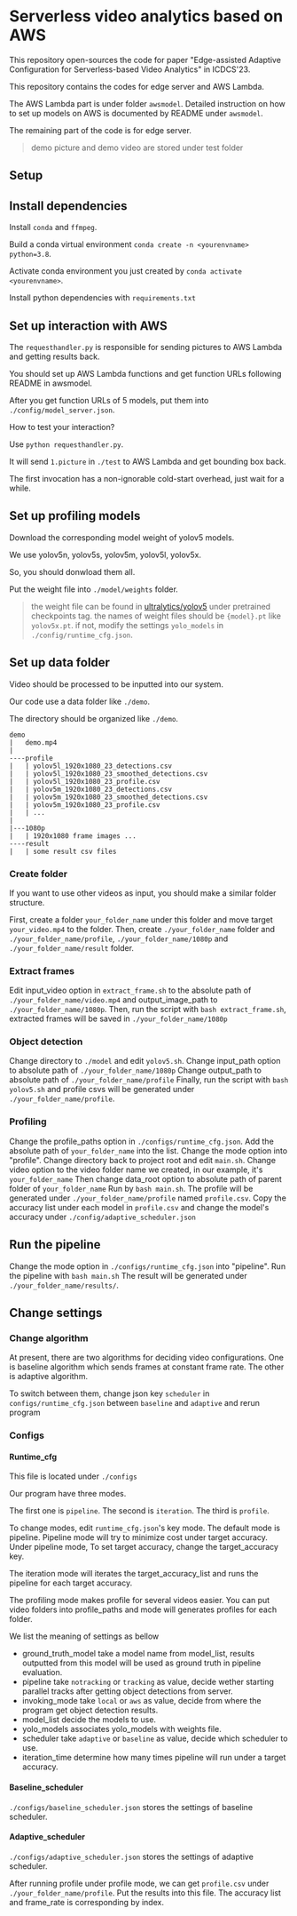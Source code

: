 # Serverless video analytics based on AWS

This repository open-sources the code for paper "Edge-assisted Adaptive Configuration for Serverless-based Video Analytics" in ICDCS'23.

This repository contains the codes for edge server and AWS Lambda.

The AWS Lambda part is under folder `awsmodel`.
Detailed instruction on how to set up models on AWS is documented by README under `awsmodel`.

The remaining part of the code is for edge server.

> demo picture and demo video are stored under test folder

## Setup

## Install dependencies

Install `conda` and `ffmpeg`.

Build a conda virtual environment `conda create -n <yourenvname> python=3.8`.

Activate conda environment you just created by `conda activate <yourenvname>`.

Install python dependencies with `requirements.txt`

## Set up interaction with AWS

The `requesthandler.py` is responsible for sending pictures to AWS Lambda and getting results back.

You should set up AWS Lambda functions and get function URLs following README in awsmodel.

After you get function URLs of 5 models, put them into `./config/model_server.json`.

How to test your interaction?

Use `python requesthandler.py`.

It will send `1.picture` in `./test` to AWS Lambda and get bounding box back.

The first invocation has a non-ignorable cold-start overhead, just wait for a while.

## Set up profiling models

Download the corresponding model weight of yolov5 models.

We use yolov5n, yolov5s, yolov5m, yolov5l, yolov5x.

So, you should donwload them all.

Put the weight file into `./model/weights` folder.

> the weight file can be found in [ultralytics/yolov5][] under pretrained checkpoints tag.
> the names of weight files should be `{model}.pt` like `yolov5x.pt`.
> if not, modify the settings `yolo_models` in `./config/runtime_cfg.json`.

[ultralytics/yolov5]: https://github.com/ultralytics/yolov5

## Set up data folder

Video should be processed to be inputted into our system.

Our code use a data folder like `./demo`.

The directory should be organized like `./demo`.

```text
demo
|   demo.mp4
|
----profile
|   | yolov5l_1920x1080_23_detections.csv
|   | yolov5l_1920x1080_23_smoothed_detections.csv
|   | yolov5l_1920x1080_23_profile.csv
|   | yolov5m_1920x1080_23_detections.csv
|   | yolov5m_1920x1080_23_smoothed_detections.csv
|   | yolov5m_1920x1080_23_profile.csv
|   | ...
|
|---1080p
|   | 1920x1080 frame images ...
----result
|   | some result csv files
```

### Create folder

If you want to use other videos as input, you should make a similar folder structure.

First, create a folder `your_folder_name` under this folder and move target `your_video.mp4` to the folder.
Then, create `./your_folder_name` folder and `./your_folder_name/profile`, `./your_folder_name/1080p` and `./your_folder_name/result` folder.

### Extract frames

Edit input_video option in `extract_frame.sh` to the absolute path of `./your_folder_name/video.mp4` and output_image_path to `./your_folder_name/1080p`.
Then, run the script with `bash extract_frame.sh`, extracted frames will be saved in `./your_folder_name/1080p`

### Object detection

Change directory to `./model` and edit `yolov5.sh`.
Change input_path option to absolute path of `./your_folder_name/1080p`
Change output_path to absolute path of `./your_folder_name/profile`
Finally, run the script with `bash yolov5.sh` and profile csvs will be generated under `./your_folder_name/profile`.

### Profiling

Change the profile_paths option in `./configs/runtime_cfg.json`.
Add the absolute path of `your_folder_name` into the list.
Change the mode option into "profile".
Change directory back to project root and edit `main.sh`.
Change video option to the video folder name we created, in our example, it's `your_folder_name`
Then change data_root option to absolute path of parent folder of `your_folder_name`
Run by `bash main.sh`.
The profile will be generated under `./your_folder_name/profile` named `profile.csv`.
Copy the accuracy list under each model in `profile.csv` and change the model's accuracy under `./config/adaptive_scheduler.json`

## Run the pipeline

Change the mode option in `./configs/runtime_cfg.json` into "pipeline".
Run the pipeline with `bash main.sh`
The result will be generated under `./your_folder_name/results/`.

## Change settings

### Change algorithm

At present, there are two algorithms for deciding video configurations.
One is baseline algorithm which sends frames at constant frame rate.
The other is adaptive algorithm.

To switch between them, change json key `scheduler` in `configs/runtime_cfg.json` between `baseline` and `adaptive` and rerun program

### Configs

#### Runtime_cfg

This file is located under `./configs`

Our program have three modes.

The first one is `pipeline`.
The second is `iteration`.
The third is `profile`.

To change modes, edit `runtime_cfg.json`'s key mode.
The default mode is pipeline.
Pipeline mode will try to minimize cost under target accuracy.
Under pipeline mode, To set target accuracy, change the target_accuracy key.

The iteration mode will iterates the target_accuracy_list and runs the pipeline for each target accuracy.

The profiling mode makes profile for several videos easier.
You can put video folders into profile_paths and mode will generates profiles for each folder.

We list the meaning of settings as bellow

- ground_truth_model
  take a model name from model_list, results outputted from this model will be used as ground truth in pipeline evaluation.
- pipeline
  take `notracking` or `tracking` as value, decide wether starting parallel tracks after getting object detections from server.
- invoking_mode
  take `local` or `aws` as value, decide from where the program get object detection results.
- model_list
  decide the models to use.
- yolo_models
  associates yolo_models with weights file.
- scheduler
  take `adaptive` or `baseline` as value, decide which scheduler to use.
- iteration_time
  determine how many times pipeline will run under a target accuracy.

#### Baseline_scheduler

`./configs/baseline_scheduler.json` stores the settings of baseline scheduler.

#### Adaptive_scheduler

`./configs/adaptive_scheduler.json` stores the settings of adaptive scheduler.

After running profile under profile mode, we can get `profile.csv` under `./your_folder_name/profile`.
Put the results into this file.
The accuracy list and frame_rate is corresponding by index.
